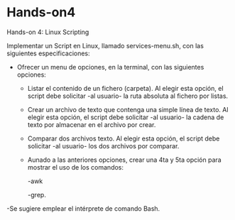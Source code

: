 # Hands-on4
Hands-on 4: Linux Scripting

Implementar un Script en Linux, llamado services-menu.sh, con las siguientes especificaciones:

- Ofrecer un menu de opciones, en la terminal, con las siguientes opciones:

    - Listar el contenido de un fichero (carpeta). Al elegir esta opción, el script debe solicitar -al usuario- la ruta absoluta al fichero por listas.

   - Crear un archivo de texto que contenga una simple línea de texto.  Al elegir esta opción, el script debe solicitar -al usuario- la cadena de texto por almacenar en el archivo por crear. 

    - Comparar dos archivos texto.  Al elegir esta opción, el script debe solicitar -al usuario- los dos archivos por comparar.

    - Aunado a las anteriores opciones, crear una 4ta y 5ta opción para mostrar el uso de los comandos: 

      -awk 

      -grep. 

-Se sugiere emplear el intérprete de comando Bash. 

